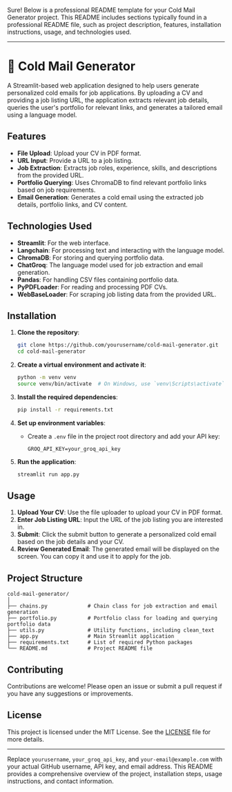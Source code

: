 Sure! Below is a professional README template for your Cold Mail Generator project. This README includes sections typically found in a professional README file, such as project description, features, installation instructions, usage, and technologies used.

---

# 📧 Cold Mail Generator

A Streamlit-based web application designed to help users generate personalized cold emails for job applications. By uploading a CV and providing a job listing URL, the application extracts relevant job details, queries the user's portfolio for relevant links, and generates a tailored email using a language model.

## Features

- **File Upload**: Upload your CV in PDF format.
- **URL Input**: Provide a URL to a job listing.
- **Job Extraction**: Extracts job roles, experience, skills, and descriptions from the provided URL.
- **Portfolio Querying**: Uses ChromaDB to find relevant portfolio links based on job requirements.
- **Email Generation**: Generates a cold email using the extracted job details, portfolio links, and CV content.

## Technologies Used

- **Streamlit**: For the web interface.
- **Langchain**: For processing text and interacting with the language model.
- **ChromaDB**: For storing and querying portfolio data.
- **ChatGroq**: The language model used for job extraction and email generation.
- **Pandas**: For handling CSV files containing portfolio data.
- **PyPDFLoader**: For reading and processing PDF CVs.
- **WebBaseLoader**: For scraping job listing data from the provided URL.

## Installation

1. **Clone the repository**:
    ```sh
    git clone https://github.com/yourusername/cold-mail-generator.git
    cd cold-mail-generator
    ```

2. **Create a virtual environment and activate it**:
    ```sh
    python -m venv venv
    source venv/bin/activate  # On Windows, use `venv\Scripts\activate`
    ```

3. **Install the required dependencies**:
    ```sh
    pip install -r requirements.txt
    ```

4. **Set up environment variables**:
    - Create a `.env` file in the project root directory and add your API key:
        ```
        GROQ_API_KEY=your_groq_api_key
        ```

5. **Run the application**:
    ```sh
    streamlit run app.py
    ```

## Usage

1. **Upload Your CV**: Use the file uploader to upload your CV in PDF format.
2. **Enter Job Listing URL**: Input the URL of the job listing you are interested in.
3. **Submit**: Click the submit button to generate a personalized cold email based on the job details and your CV.
4. **Review Generated Email**: The generated email will be displayed on the screen. You can copy it and use it to apply for the job.

## Project Structure

```
cold-mail-generator/
│
├── chains.py             # Chain class for job extraction and email generation
├── portfolio.py          # Portfolio class for loading and querying portfolio data
├── utils.py              # Utility functions, including clean_text
├── app.py                # Main Streamlit application
├── requirements.txt      # List of required Python packages
└── README.md             # Project README file
```

## Contributing

Contributions are welcome! Please open an issue or submit a pull request if you have any suggestions or improvements.

## License

This project is licensed under the MIT License. See the [LICENSE](LICENSE) file for more details.

---

Replace `yourusername`, `your_groq_api_key`, and `your-email@example.com` with your actual GitHub username, API key, and email address. This README provides a comprehensive overview of the project, installation steps, usage instructions, and contact information.
